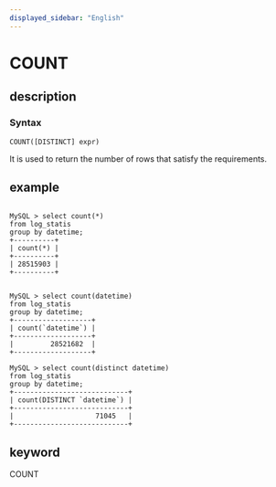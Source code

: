 ```yaml
---
displayed_sidebar: "English"
---
```



# COUNT

## description

### Syntax

`COUNT([DISTINCT] expr)`

It is used to return the number of rows that satisfy the requirements.

## example

```plain text

MySQL > select count(*)
from log_statis
group by datetime;
+----------+
| count(*) |
+----------+
| 28515903 |
+----------+


MySQL > select count(datetime)
from log_statis
group by datetime;
+-------------------+
| count(`datetime`) |
+-------------------+
|         28521682  |
+-------------------+

MySQL > select count(distinct datetime)
from log_statis
group by datetime;
+----------------------------+
| count(DISTINCT `datetime`) |
+----------------------------+
|                    71045   |
+----------------------------+
```

## keyword

COUNT
